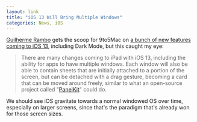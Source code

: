 ```yaml
---
layout: link
title: "iOS 13 Will Bring Multiple Windows"
categories: News, iOS
---
```


[Guilherme Rambo](https://twitter.com/_inside) gets the scoop for 9to5Mac on [a bunch of new features coming to iOS 13](https://9to5mac.com/2019/04/15/ios-13-features-dark-mode/), including Dark Mode, but this caught my eye:

> There are many changes coming to iPad with iOS 13, including the ability for apps to have multiple windows. Each window will also be able to contain sheets that are initially attached to a portion of the screen, but can be detached with a drag gesture, becoming a card that can be moved around freely, similar to what an open-source project called "[PanelKit](https://github.com/louisdh/panelkit)" could do.

We should see iOS gravitate towards a normal windowed OS over time, especially on larger screens, since that's the paradigm that's already won for those screen sizes.

